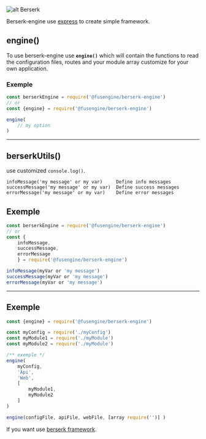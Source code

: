 ![alt Berserk](https://cdn.fusengine.ch/logo/berserk.png "Berserk Engine")

Berserk-engine use [express](https://github.com/expressjs/express) to create simple framework.

## engine()
To use berserk-engine use **`engine()`** which will contain the functions to read the configuration files, routes and your module array customize for your own application.

### Exemple
```js
const berserkEngine = require('@fusengine/berserk-engine')
// or 
const {engine} = require('@fusengine/berserk-engine')

engine(
    // my option
)
```

---
## berserkUtils()
use customized `console.log()`.

`infoMessage('my message' or my var)     Define info messages`<br>
`successMessage('my message' or my var)  Define success messages`<br>
`errorMessage('my message' or my var)    Define error messages`

## Exemple
```js
const berserkEngine = require('@fusengine/berserk-engine')
// or
const {
    infoMessage,
    successMessage,
    errorMessage
    } = require('@fusengine/berserk-engine')

infoMessage(myVar or 'my message')
successMessage(myVar or 'my message')
errorMessage(myVar or 'my message')
```
---
## Exemple

```js
const {engine} = require('@fusengine/berserk-engine')

const myConfig = require('./myConfig')
const myModule1 = require('./myModule')
const myModule2 = require('./myModule')

/** exemple */
engine(
    myConfig,
    'Api',
    'Web',
    [
        myModule1,
        myModule2
    ]
)

engine(configFile, apiFile, webFile, [array require('')] )
```

If you want use [berserk framework](https://github.com/fusengine/berserk).